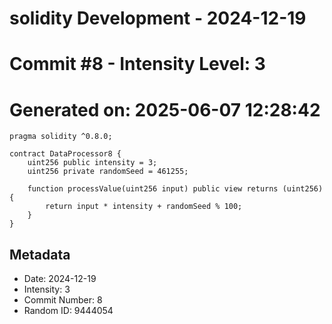 ﻿# solidity Development - 2024-12-19
# Commit #8 - Intensity Level: 3
# Generated on: 2025-06-07 12:28:42
```solidity
pragma solidity ^0.8.0;

contract DataProcessor8 {
    uint256 public intensity = 3;
    uint256 private randomSeed = 461255;

    function processValue(uint256 input) public view returns (uint256) {
        return input * intensity + randomSeed % 100;
    }
}
```
## Metadata
- Date: 2024-12-19
- Intensity: 3
- Commit Number: 8
- Random ID: 9444054
